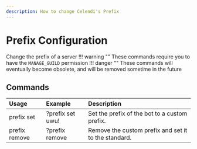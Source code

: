 ```yaml
---
description: How to change Celendi's Prefix
---
```

# Prefix Configuration

Change the prefix of a server
!!! warning ""
    These commands require you to have the `MANAGE_GUILD` permission
!!! danger ""
    These commands will eventually become obsolete, and will be removed sometime in the future

## Commands

| Usage | Example | Description |
| :--- | :--- | :--- |
| prefix set | ?prefix set uwu! | Set the prefix of the bot to a custom prefix. |
| prefix remove | ?prefix remove | Remove the custom prefix and set it to the standard. |
